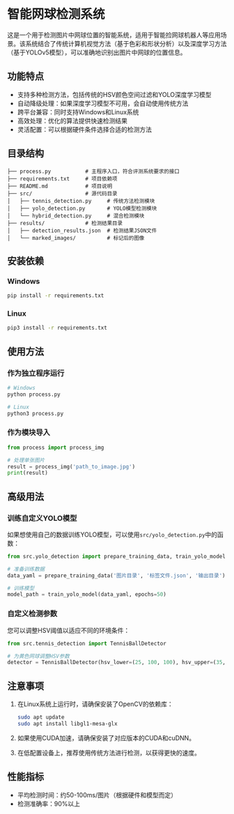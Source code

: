 # 智能网球检测系统

这是一个用于检测图片中网球位置的智能系统，适用于智能捡网球机器人等应用场景。该系统结合了传统计算机视觉方法（基于色彩和形状分析）以及深度学习方法（基于YOLOv5模型），可以准确地识别出图片中网球的位置信息。

## 功能特点

- 支持多种检测方法，包括传统的HSV颜色空间过滤和YOLO深度学习模型
- 自动降级处理：如果深度学习模型不可用，会自动使用传统方法
- 跨平台兼容：同时支持Windows和Linux系统
- 高效处理：优化的算法提供快速检测结果
- 灵活配置：可以根据硬件条件选择合适的检测方法

## 目录结构

```
├── process.py           # 主程序入口，符合评测系统要求的接口
├── requirements.txt     # 项目依赖项
├── README.md            # 项目说明
├── src/                 # 源代码目录
│   ├── tennis_detection.py     # 传统方法检测模块
│   ├── yolo_detection.py       # YOLO模型检测模块
│   └── hybrid_detection.py     # 混合检测模块
├── results/             # 检测结果目录
│   ├── detection_results.json  # 检测结果JSON文件
│   └── marked_images/          # 标记后的图像
```

## 安装依赖

### Windows

```bash
pip install -r requirements.txt
```

### Linux

```bash
pip3 install -r requirements.txt
```

## 使用方法

### 作为独立程序运行

```bash
# Windows
python process.py

# Linux
python3 process.py
```

### 作为模块导入

```python
from process import process_img

# 处理单张图片
result = process_img('path_to_image.jpg')
print(result)
```

## 高级用法

### 训练自定义YOLO模型

如果想使用自己的数据训练YOLO模型，可以使用`src/yolo_detection.py`中的函数：

```python
from src.yolo_detection import prepare_training_data, train_yolo_model

# 准备训练数据
data_yaml = prepare_training_data('图片目录', '标签文件.json', '输出目录')

# 训练模型
model_path = train_yolo_model(data_yaml, epochs=50)
```

### 自定义检测参数

您可以调整HSV阈值以适应不同的环境条件：

```python
from src.tennis_detection import TennisBallDetector

# 为黄色网球调整HSV参数
detector = TennisBallDetector(hsv_lower=(25, 100, 100), hsv_upper=(35, 255, 255))
```

## 注意事项

1. 在Linux系统上运行时，请确保安装了OpenCV的依赖库：
   ```bash
   sudo apt update
   sudo apt install libgl1-mesa-glx
   ```

2. 如果使用CUDA加速，请确保安装了对应版本的CUDA和cuDNN。

3. 在低配置设备上，推荐使用传统方法进行检测，以获得更快的速度。

## 性能指标

- 平均检测时间：约50-100ms/图片（根据硬件和模型而定）
- 检测准确率：90%以上